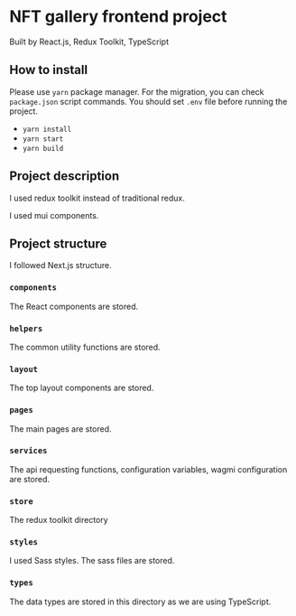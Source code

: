 # NFT gallery frontend project
Built by React.js, Redux Toolkit, TypeScript

## How to install
Please use `yarn` package manager. For the migration, you can check `package.json` script commands.
You should set `.env` file before running the project.
- `yarn install`
- `yarn start`
- `yarn build`

## Project description
I used redux toolkit instead of traditional redux.

I used mui components.

## Project structure
I followed Next.js structure.

### `components`
The React components are stored.

### `helpers`
The common utility functions are stored.

### `layout`
The top layout components are stored.

### `pages`
The main pages are stored.

### `services`
The api requesting functions, configuration variables, wagmi configuration are stored.

### `store`
The redux toolkit directory

### `styles`
I used Sass styles. The sass files are stored.

### `types`
The data types are stored in this directory as we are using TypeScript.

